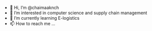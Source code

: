 - 👋 Hi, I’m @chaimaaknch
- 👀 I’m interested in computer science and supply chain management
- 🌱 I’m currently learning E-logistics
- 📫 How to reach me ...

<!---
chaimaaknch/chaimaaknch is a ✨ special ✨ repository because its `README.md` (this file) appears on your GitHub profile.
You can click the Preview link to take a look at your changes.
--->
